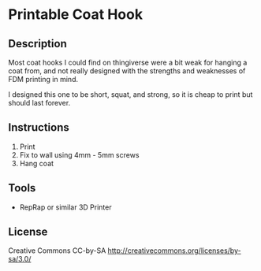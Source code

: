 Printable Coat Hook
===================

Description
-----------

Most coat hooks I could find on thingiverse were a bit weak for hanging a coat from, and not really designed with the strengths and weaknesses of FDM printing in mind.

I designed this one to be short, squat, and strong, so it is cheap to print but should last forever. 

Instructions
------------

1. Print
2. Fix to wall using 4mm - 5mm screws
3. Hang coat 

Tools
-----
* RepRap or similar 3D Printer

License
-------
Creative Commons CC-by-SA http://creativecommons.org/licenses/by-sa/3.0/
